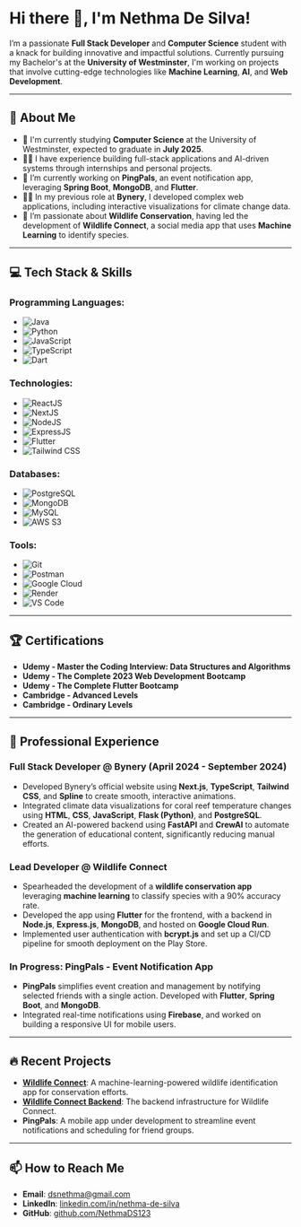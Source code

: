 # Hi there 👋, I'm Nethma De Silva!

I’m a passionate **Full Stack Developer** and **Computer Science** student with a knack for building innovative and impactful solutions. Currently pursuing my Bachelor's at the **University of Westminster**, I'm working on projects that involve cutting-edge technologies like **Machine Learning**, **AI**, and **Web Development**.

---

## 🚀 About Me

- 🏫 I'm currently studying **Computer Science** at the University of Westminster, expected to graduate in **July 2025**.
- 👨‍💻 I have experience building full-stack applications and AI-driven systems through internships and personal projects.
- 🌱 I’m currently working on **PingPals**, an event notification app, leveraging **Spring Boot**, **MongoDB**, and **Flutter**.
- 🧑‍💻 In my previous role at **Bynery**, I developed complex web applications, including interactive visualizations for climate change data.
- 🧠 I’m passionate about **Wildlife Conservation**, having led the development of **Wildlife Connect**, a social media app that uses **Machine Learning** to identify species.

---

## 💻 Tech Stack & Skills

### **Programming Languages:**
- ![Java](https://img.shields.io/badge/Java-%23ED8B00.svg?style=flat&logo=java&logoColor=white)
- ![Python](https://img.shields.io/badge/Python-%233776AB.svg?style=flat&logo=python&logoColor=white)
- ![JavaScript](https://img.shields.io/badge/JavaScript-%23F7DF1E.svg?style=flat&logo=javascript&logoColor=black)
- ![TypeScript](https://img.shields.io/badge/TypeScript-%23007ACC.svg?style=flat&logo=typescript&logoColor=white)
- ![Dart](https://img.shields.io/badge/Dart-%230175C2.svg?style=flat&logo=dart&logoColor=white)

### **Technologies:**
- ![ReactJS](https://img.shields.io/badge/ReactJS-%2361DAFB.svg?style=flat&logo=react&logoColor=black)
- ![NextJS](https://img.shields.io/badge/NextJS-%23000000.svg?style=flat&logo=nextdotjs&logoColor=white)
- ![NodeJS](https://img.shields.io/badge/NodeJS-%23339933.svg?style=flat&logo=nodedotjs&logoColor=white)
- ![ExpressJS](https://img.shields.io/badge/ExpressJS-%23000000.svg?style=flat&logo=express&logoColor=white)
- ![Flutter](https://img.shields.io/badge/Flutter-%2302569B.svg?style=flat&logo=flutter&logoColor=white)
- ![Tailwind CSS](https://img.shields.io/badge/Tailwind_CSS-%2338B2AC.svg?style=flat&logo=tailwind-css&logoColor=white)

### **Databases:**
- ![PostgreSQL](https://img.shields.io/badge/PostgreSQL-%23336791.svg?style=flat&logo=postgresql&logoColor=white)
- ![MongoDB](https://img.shields.io/badge/MongoDB-%2347A248.svg?style=flat&logo=mongodb&logoColor=white)
- ![MySQL](https://img.shields.io/badge/MySQL-%2300f.svg?style=flat&logo=mysql&logoColor=white)
- ![AWS S3](https://img.shields.io/badge/AWS_S3-%23FF9900.svg?style=flat&logo=amazon-aws&logoColor=white)

### **Tools:**
- ![Git](https://img.shields.io/badge/Git-%23F05033.svg?style=flat&logo=git&logoColor=white)
- ![Postman](https://img.shields.io/badge/Postman-%23FF6C37.svg?style=flat&logo=postman&logoColor=white)
- ![Google Cloud](https://img.shields.io/badge/Google_Cloud-%234285F4.svg?style=flat&logo=google-cloud&logoColor=white)
- ![Render](https://img.shields.io/badge/Render-%2300BFA5.svg?style=flat&logo=render&logoColor=white)
- ![VS Code](https://img.shields.io/badge/VS_Code-%23007ACC.svg?style=flat&logo=visual-studio-code&logoColor=white)

---

## 🏆 Certifications

- **Udemy - Master the Coding Interview: Data Structures and Algorithms**
- **Udemy - The Complete 2023 Web Development Bootcamp**
- **Udemy - The Complete Flutter Bootcamp**
- **Cambridge - Advanced Levels**
- **Cambridge - Ordinary Levels**

---

## 💼 Professional Experience

### **Full Stack Developer @ Bynery (April 2024 - September 2024)**

- Developed Bynery’s official website using **Next.js**, **TypeScript**, **Tailwind CSS**, and **Spline** to create smooth, interactive animations.
- Integrated climate data visualizations for coral reef temperature changes using **HTML**, **CSS**, **JavaScript**, **Flask (Python)**, and **PostgreSQL**.
- Created an AI-powered backend using **FastAPI** and **CrewAI** to automate the generation of educational content, significantly reducing manual efforts.
  
### **Lead Developer @ Wildlife Connect**

- Spearheaded the development of a **wildlife conservation app** leveraging **machine learning** to classify species with a 90% accuracy rate.
- Developed the app using **Flutter** for the frontend, with a backend in **Node.js**, **Express.js**, **MongoDB**, and hosted on **Google Cloud Run**.
- Implemented user authentication with **bcrypt.js** and set up a CI/CD pipeline for smooth deployment on the Play Store.

### **In Progress: PingPals - Event Notification App**

- **PingPals** simplifies event creation and management by notifying selected friends with a single action. Developed with **Flutter**, **Spring Boot**, and **MongoDB**.
- Integrated real-time notifications using **Firebase**, and worked on building a responsive UI for mobile users.

---

## 🔥 Recent Projects

- **[Wildlife Connect](https://github.com/NethmaDS123/WildLifeConnect)**: A machine-learning-powered wildlife identification app for conservation efforts.
- **[Wildlife Connect Backend](https://github.com/NethmaDS123/WildLifeConnectBackend)**: The backend infrastructure for Wildlife Connect.
- **PingPals**: A mobile app under development to streamline event notifications and scheduling for friend groups.

---

## 📫 How to Reach Me

- **Email**: dsnethma@gmail.com
- **LinkedIn**: [linkedin.com/in/nethma-de-silva](http://www.linkedin.com/in/nethma-de-silva-b34727212)
- **GitHub**: [github.com/NethmaDS123](https://github.com/NethmaDS123)

